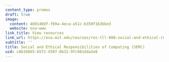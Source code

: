 ```yaml
---
content_type: promos
draft: true
image:
  content: 4b9140df-f89a-4eca-a51c-b350f163bbe3
  website: ocw-www
link_title: View resources
link_url: https://ocw.mit.edu/courses/res-tll-008-social-and-ethical-responsibilities-of-computing-serc-fall-2021/
subtitle: ''
title: Social and Ethical Responsibilities of Computing (SERC)
uid: c0b16065-b572-4597-8b32-9fc981dda2e8
---
```

